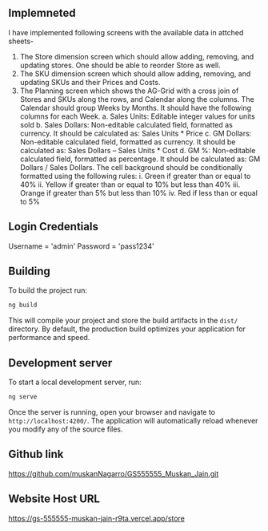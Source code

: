 ## Implemneted
I have implemented following screens with the available data in attched sheets-
1. The Store dimension screen which should allow adding, removing, and updating
stores. One should be able to reorder Store as well.
2. The SKU dimension screen which should allow adding, removing, and updating
SKUs and their Prices and Costs.
3. The Planning screen which shows the AG-Grid with a cross join of Stores and
SKUs along the rows, and Calendar along the columns. The Calendar should
group Weeks by Months. It should have the following columns for each Week.
    a. Sales Units: Editable integer values for units sold
    b. Sales Dollars: Non-editable calculated field, formatted as currency. It
    should be calculated as: Sales Units * Price
    c. GM Dollars: Non-editable calculated field, formatted as currency. It
    should be calculated as: Sales Dollars – Sales Units * Cost
    d. GM %: Non-editable calculated field, formatted as percentage. It should be
    calculated as: GM Dollars / Sales Dollars. The cell background should be
    conditionally formatted using the following rules:
    i. Green if greater than or equal to 40%
    ii. Yellow if greater than or equal to 10% but less than 40%
    iii. Orange if greater than 5% but less than 10%
    iv. Red if less than or equal to 5%

## Login Credentials
Username = 'admin' 
Password = 'pass1234'


## Building

To build the project run:

```bash
ng build
```
This will compile your project and store the build artifacts in the `dist/` directory. By default, the production build optimizes your application for performance and speed.

## Development server

To start a local development server, run:

```bash
ng serve
```

Once the server is running, open your browser and navigate to `http://localhost:4200/`. The application will automatically reload whenever you modify any of the source files.


## Github link
https://github.com/muskanNagarro/GS555555_Muskan_Jain.git


## Website Host URL
https://gs-555555-muskan-jain-r9ta.vercel.app/store